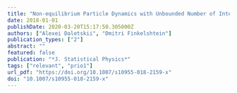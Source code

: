 ```yaml
---
title: "Non-equilibrium Particle Dynamics with Unbounded Number of Interacting Neighbors"
date: 2018-01-01
publishDate: 2020-03-20T15:17:50.305000Z
authors: ["Alexei Daletskii", "Dmitri Finkelshtein"]
publication_types: ["2"]
abstract: ""
featured: false
publication: "*J. Statistical Physics*"
tags: ["relevant", "prio1"]
url_pdf: "https://doi.org/10.1007/s10955-018-2159-x"
doi: "10.1007/s10955-018-2159-x"
---
```


